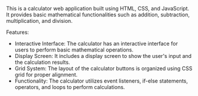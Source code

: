 This is a calculator web application built using HTML, CSS, and JavaScript.
It provides basic mathematical functionalities such as addition, subtraction, multiplication, and division.

Features:
* Interactive Interface: The calculator has an interactive interface for users to perform basic mathematical operations.
* Display Screen: It includes a display screen to show the user's input and the calculation results.
* Grid System: The layout of the calculator buttons is organized using CSS grid for proper alignment.
* Functionality: The calculator utilizes event listeners, if-else statements, operators, and loops to perform calculations.
